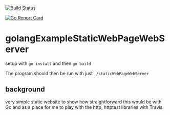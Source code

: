 [![Build Status](https://travis-ci.org/vancouverwill/golangExampleStaticWebPageWebServer.svg?branch=master)](https://travis-ci.org/vancouverwill/golangExampleStaticWebPageWebServer)

[![Go Report Card](https://goreportcard.com/badge/github.com/vancouverwill/golangExampleStaticWebPageWebServer)](https://goreportcard.com/report/github.com/vancouverwill/golangExampleStaticWebPageWebServer)

# golangExampleStaticWebPageWebServer

setup with `go install` and then `go build`

The program should then be run with just `./staticWebPageWebServer`

## background

very simple static website to show how straightforward this would be with Go and as a place for me to play with the http, httptest libraries with Travis.
